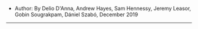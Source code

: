 
- Author: By Delio D'Anna, Andrew Hayes, Sam Hennessy, Jeremy Leasor, Gobin Sougrakpam, Dániel Szabó, December 2019

---

